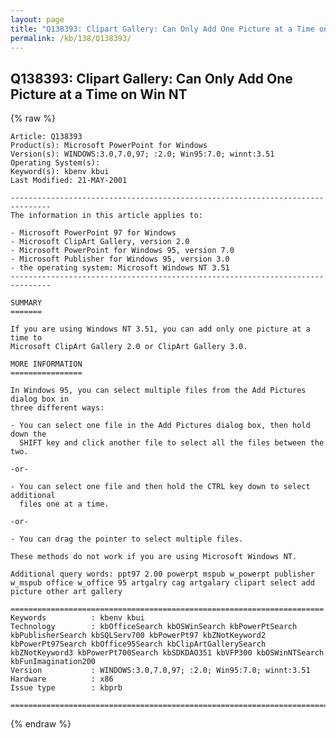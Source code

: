 ```yaml
---
layout: page
title: "Q138393: Clipart Gallery: Can Only Add One Picture at a Time on Win NT"
permalink: /kb/138/Q138393/
---
```


## Q138393: Clipart Gallery: Can Only Add One Picture at a Time on Win NT

{% raw %}

	Article: Q138393
	Product(s): Microsoft PowerPoint for Windows
	Version(s): WINDOWS:3.0,7.0,97; :2.0; Win95:7.0; winnt:3.51
	Operating System(s): 
	Keyword(s): kbenv kbui
	Last Modified: 21-MAY-2001
	
	-------------------------------------------------------------------------------
	The information in this article applies to:
	
	- Microsoft PowerPoint 97 for Windows 
	- Microsoft ClipArt Gallery, version 2.0 
	- Microsoft PowerPoint for Windows 95, version 7.0 
	- Microsoft Publisher for Windows 95, version 3.0 
	- the operating system: Microsoft Windows NT 3.51 
	-------------------------------------------------------------------------------
	
	SUMMARY
	=======
	
	If you are using Windows NT 3.51, you can add only one picture at a time to
	Microsoft ClipArt Gallery 2.0 or ClipArt Gallery 3.0.
	
	MORE INFORMATION
	================
	
	In Windows 95, you can select multiple files from the Add Pictures dialog box in
	three different ways:
	
	- You can select one file in the Add Pictures dialog box, then hold down the
	  SHIFT key and click another file to select all the files between the two.
	
	-or-
	
	- You can select one file and then hold the CTRL key down to select additional
	  files one at a time.
	
	-or-
	
	- You can drag the pointer to select multiple files.
	
	These methods do not work if you are using Microsoft Windows NT.
	
	Additional query words: ppt97 2.00 powerpt mspub w_powerpt publisher w_mspub office w_office 95 artgalry cag artgalary clipart select add picture other art gallery
	
	======================================================================
	Keywords          : kbenv kbui 
	Technology        : kbOfficeSearch kbOSWinSearch kbPowerPtSearch kbPublisherSearch kbSQLServ700 kbPowerPt97 kbZNotKeyword2 kbPowerPt97Search kbOffice95Search kbClipArtGallerySearch kbZNotKeyword3 kbPowerPt700Search kbSDKDAO351 kbVFP300 kbOSWinNTSearch kbFunImagination200
	Version           : WINDOWS:3.0,7.0,97; :2.0; Win95:7.0; winnt:3.51
	Hardware          : x86
	Issue type        : kbprb
	
	=============================================================================
	

{% endraw %}
